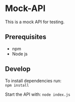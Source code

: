 # Mock-API

This is a mock API for testing.

## Prerequisites

- npm
- Node js

## Develop

To install dependencies run:  
`npm install`

Start the API with:
`node index.js`
